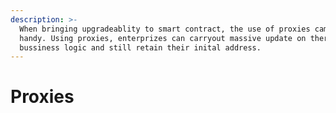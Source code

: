 ```yaml
---
description: >-
  When bringing upgradeablity to smart contract, the use of proxies came in
  handy. Using proxies, enterprizes can carryout massive update on there
  bussiness logic and still retain their inital address.
---
```


# Proxies

